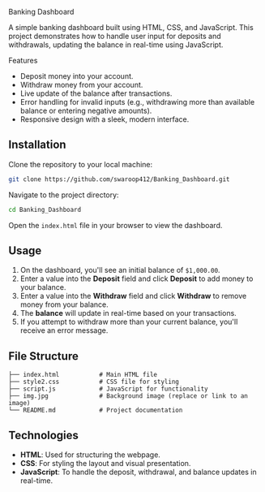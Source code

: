 Banking Dashboard

A simple banking dashboard built using HTML, CSS, and JavaScript. This project demonstrates how to handle user input for deposits and withdrawals, updating the balance in real-time using JavaScript.

Features

- Deposit money into your account.
- Withdraw money from your account.
- Live update of the balance after transactions.
- Error handling for invalid inputs (e.g., withdrawing more than available balance or entering negative amounts).
- Responsive design with a sleek, modern interface.

## Installation

Clone the repository to your local machine:

```bash
git clone https://github.com/swaroop412/Banking_Dashboard.git
```

Navigate to the project directory:

```bash
cd Banking_Dashboard
```

Open the `index.html` file in your browser to view the dashboard.

## Usage

1. On the dashboard, you'll see an initial balance of `$1,000.00`.
2. Enter a value into the **Deposit** field and click **Deposit** to add money to your balance.
3. Enter a value into the **Withdraw** field and click **Withdraw** to remove money from your balance.
4. The **balance** will update in real-time based on your transactions.
5. If you attempt to withdraw more than your current balance, you'll receive an error message.

## File Structure

```plaintext
├── index.html           # Main HTML file
├── style2.css           # CSS file for styling
├── script.js            # JavaScript for functionality
├── img.jpg              # Background image (replace or link to an image)
└── README.md            # Project documentation
```

## Technologies

- **HTML**: Used for structuring the webpage.
- **CSS**: For styling the layout and visual presentation.
- **JavaScript**: To handle the deposit, withdrawal, and balance updates in real-time.

